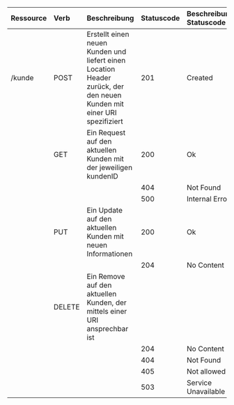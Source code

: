 | Ressource     | Verb          | Beschreibung | Statuscode   | Beschreibung Statuscode | Content Type |
|:--------------|:--------------|:-------------|:-------------|:-------------|:-------------|
| /kunde        | POST          |Erstellt einen neuen Kunden und liefert einen Location Header zurück, der den neuen Kunden mit einer URI spezifiziert| 201 | Created | JSON |
|  | GET | Ein Request auf den aktuellen Kunden mit der jeweiligen kundenID | 200 | Ok | JSON |
|  |  |  | 404 | Not Found |  |
|  |  |  | 500 | Internal Error |  |
|  | PUT | Ein Update auf den aktuellen Kunden mit neuen Informationen | 200 | Ok | JSON |
|  |  |  | 204 | No Content |  |
|  | DELETE | Ein Remove auf den aktuellen Kunden, der mittels einer URI ansprechbar ist|  |  |
|  |  |  | 204 | No Content |  |
|  |  |  | 404 | Not Found |  |
|  |  |  | 405 | Not allowed |  |
|  |  |  | 503 | Service Unavailable |  |
